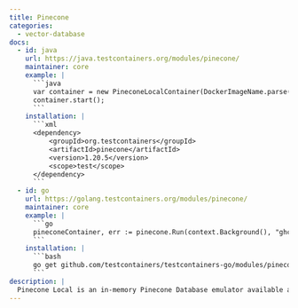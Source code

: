 ```yaml
---
title: Pinecone
categories:
  - vector-database
docs:
  - id: java
    url: https://java.testcontainers.org/modules/pinecone/
    maintainer: core
    example: |
      ```java
      var container = new PineconeLocalContainer(DockerImageName.parse("ghcr.io/pinecone-io/pinecone-local:v0.7.0"));
      container.start();
      ```
    installation: |
      ```xml
      <dependency>
          <groupId>org.testcontainers</groupId>
          <artifactId>pinecone</artifactId>
          <version>1.20.5</version>
          <scope>test</scope>
      </dependency>
      ```
  - id: go
    url: https://golang.testcontainers.org/modules/pinecone/
    maintainer: core
    example: |
      ```go
      pineconeContainer, err := pinecone.Run(context.Background(), "ghcr.io/pinecone-io/pinecone-local:v0.7.0")
      ```
    installation: |
      ```bash
      go get github.com/testcontainers/testcontainers-go/modules/pinecone
      ```
description: |
  Pinecone Local is an in-memory Pinecone Database emulator available as a Docker image. Pinecone is the leading AI infrastructure for building accurate, secure, and scalable AI applications. Use Pinecone Database to store and search vector data at scale.
---
```

